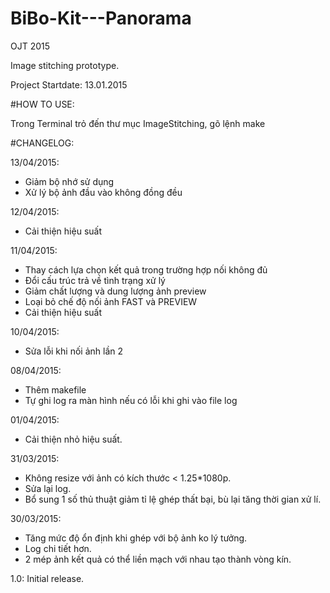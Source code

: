 # BiBo-Kit---Panorama
OJT 2015

Image stitching prototype.

Project Startdate: 13.01.2015

#HOW TO USE:

Trong Terminal trỏ đến thư mục ImageStitching, gõ lệnh make

#CHANGELOG:

13/04/2015:
- Giảm bộ nhớ sử dụng
- Xử lý bộ ảnh đầu vào không đồng đều

12/04/2015:
- Cải thiện hiệu suất

11/04/2015:
- Thay cách lựa chọn kết quả trong trường hợp nối không đủ
- Đổi cấu trúc trả về tình trạng xử lý
- Giảm chất lượng và dung lượng ảnh preview
- Loại bỏ chế độ nối ảnh FAST và PREVIEW
- Cải thiện hiệu suất

10/04/2015:
- Sửa lỗi khi nối ảnh lần 2

08/04/2015:
- Thêm makefile
- Tự ghi log ra màn hình nếu có lỗi khi ghi vào file log

01/04/2015:
- Cải thiện nhỏ hiệu suất.

31/03/2015:
- Không resize với ảnh có kích thước < 1.25*1080p.
- Sửa lại log.
- Bổ sung 1 số thủ thuật giảm tỉ lệ ghép thất bại, bù lại tăng thời gian xử lí.

30/03/2015: 
- Tăng mức độ ổn định khi ghép với bộ ảnh ko lý tưởng.
- Log chi tiết hơn.
- 2 mép ảnh kết quả có thể liền mạch với nhau tạo thành vòng kín.

1.0: Initial release.
